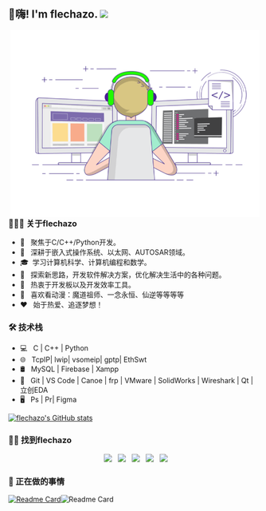 <h2> 🚃嗨! I'm flechazo. <img src="https://avatars.githubusercontent.com/u/109460983" width="25"></h2>

<img align="right" alt="GIF" src="https://raw.githubusercontent.com/devSouvik/devSouvik/master/gif3.gif" width="500"/>

<h3> 👨🏻‍💻 关于flechazo </h3>

- 🔭 &nbsp; 聚焦于C/C++/Python开发。
- 💼 &nbsp; 深耕于嵌入式操作系统、以太网、AUTOSAR领域。
- 🎓  &nbsp;学习计算机科学、计算机编程和数学。
- 🤔 &nbsp; 探索新思路，开发软件解决方案，优化解决生活中的各种问题。
- 🌱 &nbsp; 热衷于开发板以及开发效率工具。
- 🎃 &nbsp; 喜欢看动漫：魔道祖师、一念永恒、仙逆等等等等
- ❤️ &nbsp; 始于热爱、追逐梦想！

<h3>🛠 技术栈</h3>

- 💻 &nbsp; C | C++ | Python
- 🌐 &nbsp; TcpIP| lwip| vsomeip| gptp| EthSwt
- 🛢 &nbsp; MySQL | Firebase | Xampp
- 🔧 &nbsp; Git | VS Code | Canoe | frp | VMware | SolidWorks | Wireshark | Qt | 立创EDA
- 🖥 &nbsp; Ps | Pr| Figma

[![flechazo's GitHub stats](https://github-readme-stats.vercel.app/api?username=FlechazoCLF)](https://github.com/anuraghazra/github-readme-stats)

<h3> 🤝🏻 找到flechazo </h3>

<p align="center">
&nbsp; <a href="https://github.com/FlechazoCLF" target="_blank" rel="noopener noreferrer"><img src="https://github.githubassets.com/favicons/favicon.svg"  width="50" /></a>
&nbsp; <a href="https://gitee.com/FlechazoCLF" target="_blank" rel="noopener noreferrer"><img src="https://gitee.com/favicon.ico" width="50" /></a>
&nbsp; <a href="https://www.zhihu.com/people/jiu_sheng" target="_blank" rel="noopener noreferrer"><img src="https://static.zhihu.com/heifetz/favicon.ico" width="50" /></a>  
&nbsp; <a href="https://blog.csdn.net/qianshang52013" target="_blank" rel="noopener noreferrer"><img src="
https://g.csdnimg.cn/static/logo/favicon32.ico" width="50" /></a>  
&nbsp; <a href="http://flechazo.mba/" target="_blank" rel="noopener noreferrer"><img src="http://flechazo.mba/images/avatar.jpg"  width="50" /></a>
</p>

<h3> 💮 正在做的事情 </h3>

[![Readme Card](https://github-readme-stats.vercel.app/api/pin/?username=Flechazoclf&repo=CCOS)](https://github.com/anuraghazra/github-readme-stats)![Readme Card](https://github-readme-stats.vercel.app/api/pin/?username=Flechazoclf&repo=CCTools)

